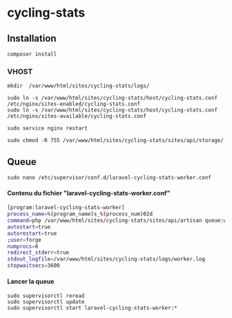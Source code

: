 # cycling-stats

## Installation
```
composer install
```
### VHOST

```
mkdir  /var/www/html/sites/cycling-stats/logs/

sudo ln -s /var/www/html/sites/cycling-stats/host/cycling-stats.conf /etc/nginx/sites-enabled/cycling-stats.conf 
sudo ln -s /var/www/html/sites/cycling-stats/host/cycling-stats.conf /etc/nginx/sites-available/cycling-stats.conf 

sudo service nginx restart

sudo chmod -R 755 /var/www/html/sites/cycling-stats/sites/api/storage/
```
## Queue

```
sudo nano /etc/supervisor/conf.d/laravel-cycling-stats-worker.conf
```

#### Contenu du fichier "laravel-cycling-stats-worker.conf"
```bash
[program:laravel-cycling-stats-worker]
process_name=%(program_name)s_%(process_num)02d
command=php /var/www/html/sites/cycling-stats/sites/api/artisan queue:work database --sleep=3 --tries=3 --max-time=3600
autostart=true
autorestart=true
;user=forge
numprocs=8
redirect_stderr=true
stdout_logfile=/var/www/html/sites/cycling-stats/logs/worker.log
stopwaitsecs=3600
```

#### Lancer la queue
```
sudo supervisorctl reread
sudo supervisorctl update
sudo supervisorctl start laravel-cycling-stats-worker:*
```
